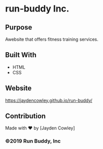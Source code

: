 # run-buddy Inc.
## Purpose
Awebsite that offers fitness training services.

## Built With
* HTML
* CSS

## Website
https://jaydencowley.github.io/run-buddy/

## Contribution
Made with ❤️ by [Jayden Cowley]

### ©️2019 Run Buddy, Inc
